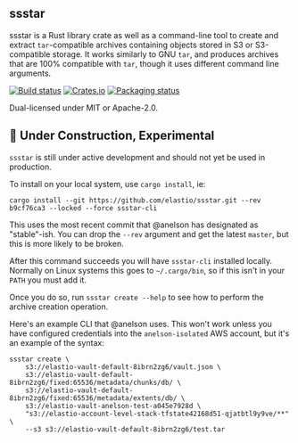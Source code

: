 ssstar
------------
ssstar is a Rust library crate as well as a command-line tool to create and extract `tar`-compatible archives containing
objects stored in S3 or S3-compatible storage.  It works similarly to GNU `tar`, and produces archives that are 100%
compatible with `tar`, though it uses different command line arguments.

[![Build status](https://github.com/elastio/ssstar/workflows/ci/badge.svg)](https://github.com/elastio/ssstar/actions)
[![Crates.io](https://img.shields.io/crates/v/ssstar.svg)](https://crates.io/crates/ssstar)
[![Packaging status](https://repology.org/badge/tiny-repos/ssstar.svg)](https://repology.org/project/ssstar/badges)

Dual-licensed under MIT or Apache-2.0.


## :construction: Under Construction, Experimental

`ssstar` is still under active development and should not yet be used in production.

To install on your local system, use `cargo install`, ie:

```shell
cargo install --git https://github.com/elastio/ssstar.git --rev b9cf76ca3 --locked --force ssstar-cli
```

This uses the most recent commit that @anelson has designated as "stable"-ish.  You can drop the `--rev` argument and
get the latest `master`, but this is more likely to be broken.

After this command succeeds you will have `ssstar-cli` installed locally.  Normally on Linux systems this goes to
`~/.cargo/bin`, so if this isn't in your `PATH` you must add it.

Once you do so, run `ssstar create --help` to see how to perform the archive creation operation.

Here's an example CLI that @anelson uses.  This won't work unless you have configured credentials into the
`anelson-isolated` AWS account, but it's an example of the syntax:

```shell
ssstar create \
	s3://elastio-vault-default-8ibrn2zg6/vault.json \
	s3://elastio-vault-default-8ibrn2zg6/fixed:65536/metadata/chunks/db/ \
	s3://elastio-vault-default-8ibrn2zg6/fixed:65536/metadata/extents/db/ \
	s3://elastio-vault-anelson-test-a045e7928d \
	"s3://elastio-account-level-stack-tfstate42168d51-qjatbtl9y9ve/**" \
	--s3 s3://elastio-vault-default-8ibrn2zg6/test.tar
```

